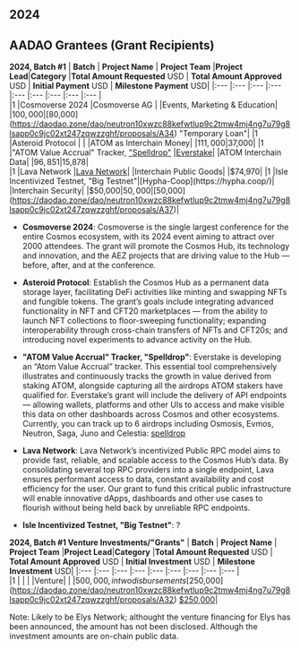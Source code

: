 ## 2024
## AADAO Grantees (Grant Recipients)



**2024, Batch #1** 
| **Batch**    | **Project Name**            | **Project Team**  |**Project Lead**|**Category** |**Total Amount Requested** USD | **Total Amount Approved** USD | **Initial Payment** USD | **Milestone Payment** USD|
|:---          |:---                         |:---               |:---            |:---         |:---                           |:---                           |:---                     |:---                      |   
|1             |Cosmoverse 2024              |Cosmoverse AG      |                |Events, Marketing & Education|        |$100,000|[$80,000](https://daodao.zone/dao/neutron10xwzc88kefwtlup9c2tmw4mj4ng7u79g8lsapp0c9jc02xt247zqwzzghf/proposals/A34) "Temporary Loan"|
|1             |Asteroid Protocol            |                   |                |ATOM as Interchain Money|        |$111,000|$37,000|
|1             |"ATOM Value Accrual" Tracker, ["Spelldrop"](https://spelldrop.xyz/)  |[Everstake](https://everstake.one/)|        |ATOM Interchain Data|       |$96,851|$15,878|          
|1             |Lava Network                 |[Lava Network](https://www.lavanet.xyz/)|              |Interchain Public Goods|        |$74,970|
|1             |Isle Incentivized Testnet, "Big Testnet"|[Hypha-Coop](https://hypha.coop/)|              |Interchain Security|         |$50,000|$50,000|[$50,000](https://daodao.zone/dao/neutron10xwzc88kefwtlup9c2tmw4mj4ng7u79g8lsapp0c9jc02xt247zqwzzghf/proposals/A37)|

* **Cosmoverse 2024**: Cosmoverse is the single largest conference for the entire Cosmos ecosystem, with its 2024 event aiming to attract over 2000 attendees. The grant will promote the Cosmos Hub, its technology and innovation, and the AEZ projects that are driving value to the Hub — before, after, and at the conference.

* **Asteroid Protocol**: Establish the Cosmos Hub as a permanent data storage layer, facilitating DeFi activities like minting and swapping NFTs and fungible tokens. The grant’s goals include integrating advanced functionality in NFT and CFT20 marketplaces — from the ability to launch NFT collections to floor-sweeping functionality; expanding interoperability through cross-chain transfers of NFTs and CFT20s; and introducing novel experiments to advance activity on the Hub.

* **"ATOM Value Accrual" Tracker, "Spelldrop"**: Everstake is developing an “Atom Value Accrual” tracker. This essential tool comprehensively illustrates and continuously tracks the growth in value derived from staking ATOM, alongside capturing all the airdrops ATOM stakers have qualified for. Everstake’s grant will include the delivery of API endpoints — allowing wallets, platforms and other UIs to access and make visible this data on other dashboards across Cosmos and other ecosystems. Currently, you can track up to 6 airdrops including Osmosis, Evmos, Neutron, Saga, Juno and Celestia: [spelldrop](https://spelldrop.xyz/)

* **Lava Network**: Lava Network’s incentivized Public RPC model aims to provide fast, reliable, and scalable access to the Cosmos Hub’s data. By consolidating several top RPC providers into a single endpoint, Lava ensures performant access to data, constant availability and cost efficiency for the user. Our grant to fund this critical public infrastructure will enable innovative dApps, dashboards and other use cases to flourish without being held back by unreliable RPC endpoints.

* **Isle Incentivized Testnet, "Big Testnet"**: ?


**2024, Batch #1 Venture Investments/"Grants"** 
| **Batch**    | **Project Name**            | **Project Team**  |**Project Lead**|**Category** |**Total Amount Requested** USD | **Total Amount Approved** USD | **Initial Investment** USD | **Milestone Investment** USD|
|:---          |:---                         |:---               |:---            |:---         |:---                           |:---                           |:---                     |:---                      |   
|1             |                             |                   |                |Venture|               |                 |$500,000, in two disbursements [$250,000](https://daodao.zone/dao/neutron10xwzc88kefwtlup9c2tmw4mj4ng7u79g8lsapp0c9jc02xt247zqwzzghf/proposals/A32) [$250,000](https://daodao.zone/dao/neutron10xwzc88kefwtlup9c2tmw4mj4ng7u79g8lsapp0c9jc02xt247zqwzzghf/proposals/A33)|


Note: Likely to be Elys Network; althought the venture financing for Elys has been announced, the amount has not been disclosed. Although the investment amounts are on-chain public data. 
